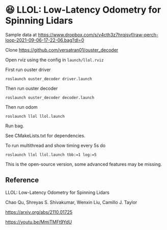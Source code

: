 # :laughing: LLOL: Low-Latency Odometry for Spinning Lidars

Sample data at
https://www.dropbox.com/s/v4cth3z7hrqjsvf/raw-perch-loop-2021-09-06-17-22-06.bag?dl=0

Clone 
https://github.com/versatran01/ouster_decoder


Open rviz using the config in `launch/llol.rviz`

First run ouster driver
```
roslaunch ouster_decoder driver.launch
```

Then run ouster decoder
```
roslaunch ouster_decoder decoder.launch
```

Then run odom
```
roslaunch llol llol.launch
```

Run bag.

See CMakeLists.txt for dependencies.

To run multithread and show timing every 5s do
```
roslaunch llol llol.launch tbb:=1 log:=5
```

This is the open-source version, some advanced features may be missing.

## Reference

LLOL: Low-Latency Odometry for Spinning Lidars

Chao Qu, Shreyas S. Shivakumar, Wenxin Liu, Camillo J. Taylor

https://arxiv.org/abs/2110.01725

https://youtu.be/MmiTMFt9YdU
